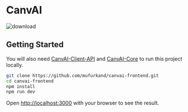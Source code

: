 # CanvAI
![download](https://github.com/mufurkand/canvai-frontend/assets/45736470/388ae03a-0862-401e-84be-fd32d5134fba)

## Getting Started

You will also need [CanvAI-Client-API](https://github.com/axelnt/CanvAI-Client-API) and [CanvAI-Core](https://github.com/axelnt/CanvAI-Core) to run this project locally.

```bash
git clone https://github.com/mufurkand/canvai-frontend.git
cd canvai-frontend
npm install
npm run dev
```

Open [http://localhost:3000](http://localhost:3000) with your browser to see the result.
